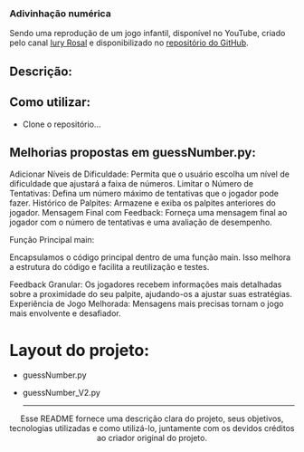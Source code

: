 ### Adivinhação numérica 

Sendo uma reprodução de um jogo infantil, disponível no YouTube, criado pelo canal [Iury Rosal](https://www.youtube.com/watch?v=x0_mWMQLz3E&list=PLshkB4NQEfC7jz8Ig-JcqwjZz8WSI2s8W&index=3) e disponibilizado no [repositório do GitHub](https://github.com/iuryrosal/projetos-python/tree/main/level-a/02
).


## Descrição:

## Como utilizar: 
- Clone o repositório... 


## Melhorias propostas em guessNumber.py:


Adicionar Níveis de Dificuldade: Permita que o usuário escolha um nível de dificuldade que ajustará a faixa de números.
Limitar o Número de Tentativas: Defina um número máximo de tentativas que o jogador pode fazer.
Histórico de Palpites: Armazene e exiba os palpites anteriores do jogador.
Mensagem Final com Feedback: Forneça uma mensagem final ao jogador com o número de tentativas e uma avaliação de desempenho.

Função Principal main:

Encapsulamos o código principal dentro de uma função main. Isso melhora a estrutura do código e facilita a reutilização e testes.

Feedback Granular: Os jogadores recebem informações mais detalhadas sobre a proximidade do seu palpite, ajudando-os a ajustar suas estratégias.
Experiência de Jogo Melhorada: Mensagens mais precisas tornam o jogo mais envolvente e desafiador.

# Layout do projeto:
- guessNumber.py



- guessNumber_V2.py


  ---
  
<p align="center">
  Esse README fornece uma descrição clara do projeto, seus objetivos, tecnologias utilizadas e como utilizá-lo, juntamente com os devidos créditos ao criador original do projeto.
</p>